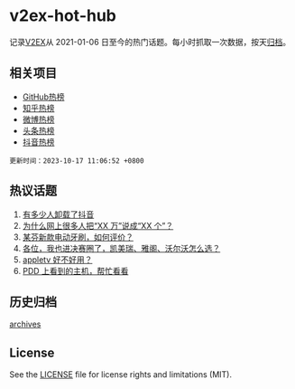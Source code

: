 # v2ex-hot-hub

 记录[V2EX](https://www.v2ex.com/)从 2021-01-06 日至今的热门话题。每小时抓取一次数据，按天[归档](archives)。
 
 ## 相关项目

- [GitHub热榜](https://github.com/snaildev/github-hot-hub)
- [知乎热榜](https://github.com/snaildev/zhihu-hot-hub)
- [微博热榜](https://github.com/snaildev/weibo-hot-hub)
- [头条热榜](https://github.com/snaildev/toutiao-hot-hub)
- [抖音热榜](https://github.com/snaildev/douyin-hot-hub)


 `更新时间：2023-10-17 11:06:52 +0800`

## 热议话题

1. [有多少人卸载了抖音](https://www.v2ex.com/t/982588)
1. [为什么网上很多人把“XX 万”说成“XX 个”？](https://www.v2ex.com/t/982448)
1. [某芬新款电动牙刷，如何评价？](https://www.v2ex.com/t/982624)
1. [各位，我也进决赛圈了，凯美瑞、雅阁、沃尔沃怎么选？](https://www.v2ex.com/t/982486)
1. [appletv 好不好用？](https://www.v2ex.com/t/982392)
1. [PDD 上看到的主机，帮忙看看](https://www.v2ex.com/t/982370)

## 历史归档

[archives](archives)

## License

See the [LICENSE](LICENSE) file for license rights and limitations (MIT).
